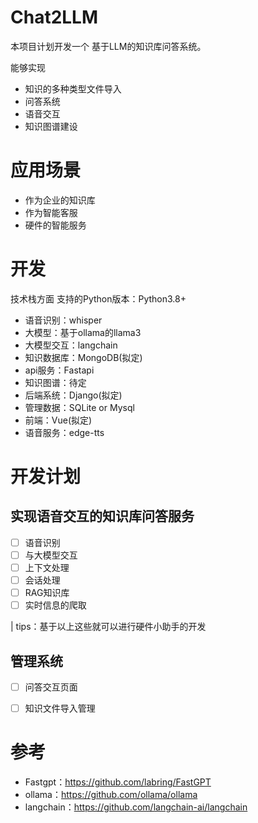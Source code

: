 # Chat2LLM
本项目计划开发一个 基于LLM的知识库问答系统。

能够实现
- 知识的多种类型文件导入
- 问答系统
- 语音交互
- 知识图谱建设

# 应用场景
- 作为企业的知识库
- 作为智能客服
- 硬件的智能服务

# 开发
技术栈方面
支持的Python版本：Python3.8+

- 语音识别：whisper
- 大模型：基于ollama的llama3
- 大模型交互：langchain
- 知识数据库：MongoDB(拟定)
- api服务：Fastapi
- 知识图谱：待定
- 后端系统：Django(拟定)
- 管理数据：SQLite or Mysql
- 前端：Vue(拟定)
- 语音服务：edge-tts

# 开发计划
## 实现语音交互的知识库问答服务

- [ ] 语音识别
- [ ] 与大模型交互
- [ ] 上下文处理
- [ ] 会话处理
- [ ] RAG知识库
- [ ] 实时信息的爬取

| tips：基于以上这些就可以进行硬件小助手的开发

## 管理系统
- [ ] 问答交互页面
- [ ] 知识文件导入管理


# 参考
- Fastgpt：https://github.com/labring/FastGPT
- ollama：https://github.com/ollama/ollama
- langchain：https://github.com/langchain-ai/langchain
